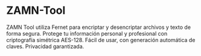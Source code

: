 # ZAMN-Tool
ZAMN Tool utiliza Fernet para encriptar y desencriptar archivos y texto de forma segura. Protege tu información personal y profesional con criptografía simétrica AES-128. Fácil de usar, con generación automática de claves. Privacidad garantizada.
